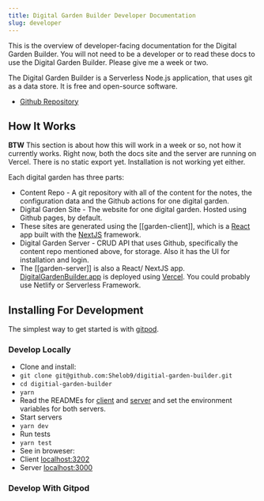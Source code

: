 ```yaml
---
title: Digital Garden Builder Developer Documentation
slug: developer
---
```


This is the overview of developer-facing documentation for the Digital Garden Builder. You will not need to be a developer or to read these docs to use the Digital Garden Builder. Please give me a week or two.

The Digital Garden Builder is a Serverless Node.js application, that uses git as a data store. It is free and open-source software. 

- [Github Repository](https://github.com/Shelob9/digitial-garden-builder)


## How It Works
 
 __BTW__ This section is about how this will work in a week or so, not how it currently works. Right now, both the docs site and the server are running on Vercel. There is no static export yet. Installation is not working yet either.
 
 Each digital garden has three parts:
 
 - Content Repo - A git repository with all of the content for the notes, the configuration data and the Github actions for one digital garden.
 - Digital Garden Site - The website for one digital garden. Hosted using Github pages, by default.
  - These sites are generated using the [[garden-client]], which is a [React]() app built with the [NextJS](https://nextjs.org) framework.
 - Digital Garden Server - CRUD API that uses Github, specifically the content repo mentioned above, for storage. Also it has the UI for installation and login.
  - The [[garden-server]] is also a React/ NextJS app. [DigitalGardenBuilder.app](https://DigitalGardenBuilder.app) is deployed using [Vercel](https://vercel.com/). You could probably use Netlify or Serverless Framework.

## Installing For Development

The simplest way to get started is with [gitpod](https://gitpod.io/#https://github.com/Shelob9/digitial-garden-builder).

### Develop Locally

- Clone and install:
 - `git clone git@github.com:Shelob9/digitial-garden-builder.git`
 - `cd digitial-garden-builder`
 - `yarn`
- Read the READMEs for [client](https://github.com/Shelob9/digitial-garden-builder/blob/main/client/README.md) and [server](https://github.com/Shelob9/digitial-garden-builder/blob/main/server/README.md) and set the environment variables for both servers.
- Start servers
 - `yarn dev`
- Run tests
 - `yarn test`
- See in broweser:
 - Client [localhost:3202](https://localhost:3202)
 - Server [localhost:3000](https://localhost:3000)

### Develop With Gitpod
